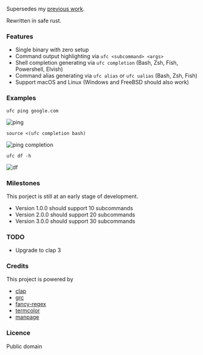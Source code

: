 Supersedes my [previous work](https://github.com/joeky888/ugc).

Rewritten in safe rust.

### Features

* Single binary with zero setup
* Command output highlighting via `ufc <subcommand> <args>`
* Shell completion generating via `ufc completion` (Bash, Zsh, Fish, Powershell, Elvish)
* Command alias generating via `ufc alias` or `ufc ualias` (Bash, Zsh, Fish)
* Support macOS and Linux (Windows and FreeBSD should also work)

### Examples

`ufc ping google.com`

![ping](https://i.imgur.com/tmjoQa0.png)

`source <(ufc completion bash)`

![ping completion](https://i.imgur.com/mlV1zuR.png)

`ufc df -h`

![df](https://i.imgur.com/0OP1hbW.png)

### Milestones

This porject is still at an early stage of development.

* Version 1.0.0 should support 10 subcommands
* Version 2.0.0 should support 20 subcommands
* Version 3.0.0 should support 30 subcommands

### TODO

* Upgrade to clap 3

### Credits

This project is powered by

* [clap](https://github.com/clap-rs/clap)
* [grc](https://github.com/garabik/grc)
* [fancy-regex](https://github.com/fancy-regex/fancy-regex)
* [termcolor](https://github.com/BurntSushi/termcolor)
* [manpage](https://en.wikipedia.org/wiki/Man_page)

### Licence

Public domain